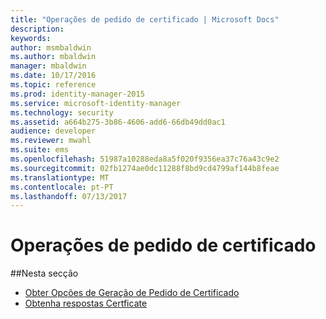 ```yaml
---
title: "Operações de pedido de certificado | Microsoft Docs"
description: 
keywords: 
author: msmbaldwin
ms.author: mbaldwin
manager: mbaldwin
ms.date: 10/17/2016
ms.topic: reference
ms.prod: identity-manager-2015
ms.service: microsoft-identity-manager
ms.technology: security
ms.assetid: a664b275-3b86-4606-add6-66db49dd0ac1
audience: developer
ms.reviewer: mwahl
ms.suite: ems
ms.openlocfilehash: 51987a10288eda8a5f020f9356ea37c76a43c9e2
ms.sourcegitcommit: 02fb1274ae0dc11288f8bd9cd4799af144b8feae
ms.translationtype: MT
ms.contentlocale: pt-PT
ms.lasthandoff: 07/13/2017
---
```

# <a name="certificate-request-operations"></a>Operações de pedido de certificado

##<a name="in-this-section"></a>Nesta secção

- [Obter Opções de Geração de Pedido de Certificado](get-certificate-request-generation-options.md)
- [Obtenha respostas Certficate](get-certificate-responses.md)
